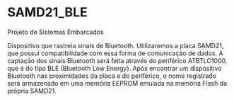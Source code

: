 # SAMD21_BLE
Projeto de Sistemas Embarcados

Dispositivo que rastreia sinais de Bluetooth. Utilizaremos a placa SAMD21, que possui compatibilidade com essa forma de comunicação de dados. A captação dos sinais Bluetooth será feita através do periférico ATBTLC1000, que é do tipo BLE (Bluetooth Low Energy). Após encontrar um dispositivo Bluetooth nas proximidades da placa e do periférico, o nome registrado será armazenado em uma memória EEPROM emulada na memória Flash da própria SAMD21.

